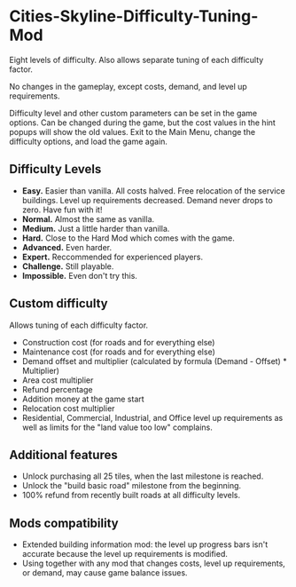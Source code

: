# Cities-Skyline-Difficulty-Tuning-Mod

Eight levels of difficulty. Also allows separate tuning of each difficulty factor.

No changes in the gameplay, except costs, demand, and level up requirements.

Difficulty level and other custom parameters can be set in the game options.
Can be changed during the game, but the cost values in the hint popups will show the old values.
Exit to the Main Menu, change the difficulty options, and load the game again.

## Difficulty Levels
- **Easy.** Easier than vanilla. All costs halved. Free relocation of the service buildings. Level up requirements decreased. Demand never drops to zero. Have fun with it!
- **Normal.** Almost the same as vanilla.
- **Medium.** Just a little harder than vanilla.
- **Hard.** Close to the Hard Mod which comes with the game.
- **Advanced.** Even harder.
- **Expert.** Reccommended for experienced players.
- **Challenge.** Still playable.
- **Impossible.** Even don't try this.

## Custom difficulty
Allows tuning of each difficulty factor.
- Construction cost (for roads and for everything else)
- Maintenance cost (for roads and for everything else)
- Demand offset and multiplier (calculated by formula (Demand - Offset) * Multiplier)
- Area cost multiplier
- Refund percentage
- Addition money at the game start
- Relocation cost multiplier
- Residential, Commercial, Industrial, and Office level up requirements as well as limits for the "land value too low" complains.

## Additional features
- Unlock purchasing all 25 tiles, when the last milestone is reached.
- Unlock the "build basic road" milestone from the beginning.
- 100% refund from recently built roads at all difficulty levels.

## Mods compatibility
- Extended building information mod: the level up progress bars isn't accurate because the level up requirements is modified.
- Using together with any mod that changes costs, level up requirements, or demand, may cause game balance issues.
